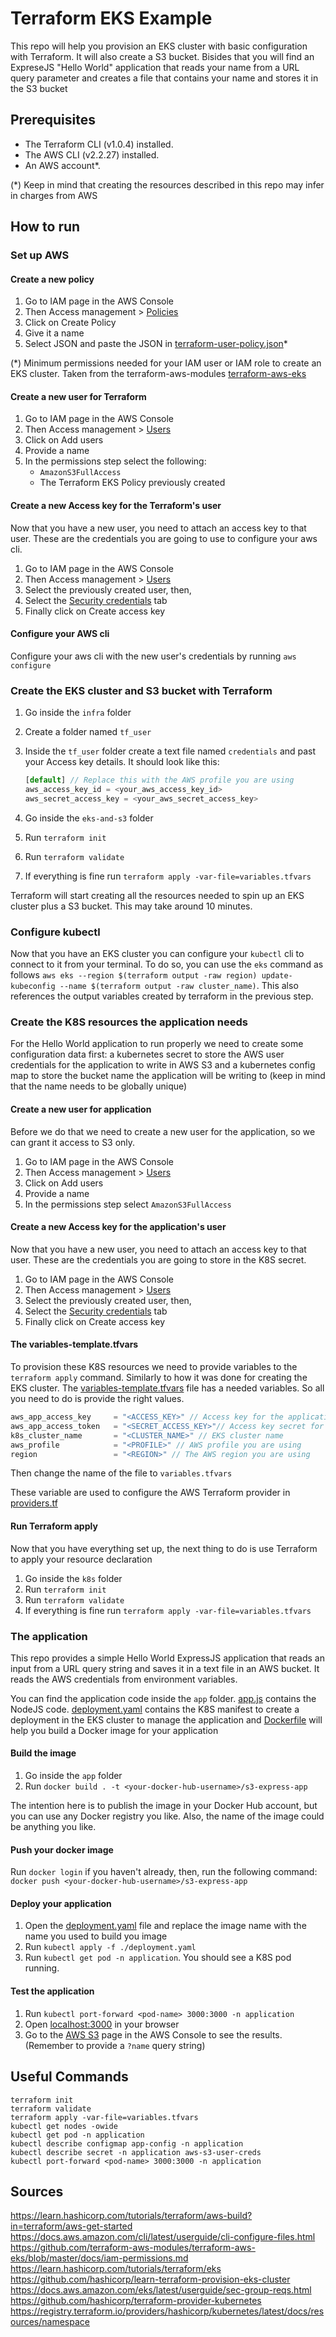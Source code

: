 # Terraform EKS Example

This repo will help you provision an EKS cluster with basic configuration with Terraform. It will also create a S3 bucket. Bisides that you will find an ExpreseJS "Hello World" application that reads your name from a URL query parameter and creates a file that contains your name and stores it in the S3 bucket

## Prerequisites

* The Terraform CLI (v1.0.4) installed.
* The AWS CLI (v2.2.27) installed.
* An AWS account*.

(*) Keep in mind that creating the resources described in this repo may infer in charges from AWS

## How to run

### Set up AWS

#### Create a new policy

1. Go to IAM page in the AWS Console
2. Then Access management > [Policies](https://console.aws.amazon.com/iamv2/home?#/policies)
3. Click on Create Policy
4. Give it a name
5. Select JSON and paste the JSON in [terraform-user-policy.json](./terraform-user-policy.json)*

(*) Minimum permissions needed for your IAM user or IAM role to create an EKS cluster. Taken from the terraform-aws-modules [terraform-aws-eks](https://github.com/terraform-aws-modules/terraform-aws-eks/blob/master/docs/iam-permissions.md)

#### Create a new user for Terraform

1. Go to IAM page in the AWS Console
2. Then Access management > [Users](https://console.aws.amazon.com/iam/home#/users)
3. Click on Add users
4. Provide a name
5. In the permissions step select the following:
    * `AmazonS3FullAccess`
    * The Terraform EKS Policy previously created

#### Create a new Access key for the Terraform's user

Now that you have a new user, you need to attach an access key to that user. These are the credentials you are going to use to configure your aws cli.

1. Go to IAM page in the AWS Console
2. Then Access management > [Users](https://console.aws.amazon.com/iam/home#/users)
3. Select the previously created user, then,
4. Select the [Security credentials](https://console.aws.amazon.com/iam/home#/users/terraform?section=security_credentials) tab
5. Finally click on Create access key

#### Configure your AWS cli

Configure your aws cli with the new user's credentials by running `aws configure`

### Create the EKS cluster and S3 bucket with Terraform

1. Go inside the `infra` folder
2. Create a folder named `tf_user`
3. Inside the `tf_user` folder create a text file named `credentials` and past your Access key details. It should look like this:

    ```Javascript
    [default] // Replace this with the AWS profile you are using
    aws_access_key_id = <your_aws_access_key_id>
    aws_secret_access_key = <your_aws_secret_access_key>
    ```

4. Go inside the `eks-and-s3` folder
5. Run `terraform init`
6. Run `terraform validate`
7. If everything is fine run `terraform apply -var-file=variables.tfvars`

Terraform will start creating all the resources needed to spin up an EKS cluster plus a S3 bucket. This may take around 10 minutes.

### Configure kubectl

Now that you have an EKS cluster you can configure your `kubectl` cli to connect to it from your terminal. To do so, you can use the `eks` command as follows `aws eks --region $(terraform output -raw region) update-kubeconfig --name $(terraform output -raw cluster_name)`. This also references the output variables created by terraform in the previous step.

### Create the K8S resources the application needs

For the Hello World application to run properly we need to create some configuration data first: a kubernetes secret to store the AWS user credentials for the application to write in AWS S3 and a kubernetes config map to store the bucket name the application will be writing to (keep in mind that the name needs to be globally unique)

#### Create a new user for application

Before we do that we need to create a new user for the application, so we can grant it access to S3 only.

1. Go to IAM page in the AWS Console
2. Then Access management > [Users](https://console.aws.amazon.com/iam/home#/users)
3. Click on Add users
4. Provide a name
5. In the permissions step select `AmazonS3FullAccess`

#### Create a new Access key for the application's user

Now that you have a new user, you need to attach an access key to that user. These are the credentials you are going to store in the K8S secret.

1. Go to IAM page in the AWS Console
2. Then Access management > [Users](https://console.aws.amazon.com/iam/home#/users)
3. Select the previously created user, then,
4. Select the [Security credentials](https://console.aws.amazon.com/iam/home#/users/terraform?section=security_credentials) tab
5. Finally click on Create access key

#### The variables-template.tfvars

To provision these K8S resources we need to provide variables to the `terraform apply` command. Similarly to how it was done for creating the EKS cluster.
The [variables-template.tfvars](./infra/k8s/variables-template.tfvars) file has a needed variables. So all you need to do is provide the right values.

```Javascript
aws_app_access_key     = "<ACCESS_KEY>" // Access key for the application's user
aws_app_access_token   = "<SECRET_ACCESS_KEY>"// Access key secret for the application's user
k8s_cluster_name       = "<CLUSTER_NAME>" // EKS cluster name
aws_profile            = "<PROFILE>" // AWS profile you are using
region                 = "<REGION>" // The AWS region you are using
```

Then change the name of the file to `variables.tfvars`

These variable are used to configure the AWS Terraform provider in [providers.tf](./infra/k8s/providers.tf)

#### Run Terraform apply

Now that you have everything set up, the next thing to do is use Terraform to apply your resource declaration

1. Go inside the `k8s` folder
2. Run `terraform init`
3. Run `terraform validate`
4. If everything is fine run `terraform apply -var-file=variables.tfvars`

### The application

This repo provides a simple Hello World ExpressJS application that reads an input from a URL query string and saves it in a text file in an AWS bucket. It reads the AWS credentials from environment variables.

You can find the application code inside the `app` folder. [app.js](./app/app.js) contains the NodeJS code. [deployment.yaml](./app/deployment.yaml) contains the K8S manifest to create a deployment in the EKS cluster to manage the application and [Dockerfile](./app/Dockerfile) will help you build a Docker image for your application

#### Build the image

1. Go inside the `app` folder
2. Run `docker build . -t <your-docker-hub-username>/s3-express-app`

The intention here is to publish the image in your Docker Hub account, but you can use any Docker registry you like. Also, the name of the image could be anything you like.

#### Push your docker image

Run `docker login` if you haven't already, then, run the following command:
`docker push <your-docker-hub-username>/s3-express-app`

#### Deploy your application

1. Open the [deployment.yaml](./app/deployment.yaml) file and replace the image name with the name you used to build you image
2. Run `kubectl apply -f ./deployment.yaml`
3. Run `kubectl get pod -n application`. You should see a K8S pod running.

#### Test the application

1. Run `kubectl port-forward <pod-name> 3000:3000 -n application`
2. Open [localhost:3000](http://localhost:3000?name=EKS-Terraform-Example) in your browser
3. Go to the [AWS S3](https://s3.console.aws.amazon.com/s3/home) page in the AWS Console to see the results. (Remember to provide a `?name` query string)

## Useful Commands

```Shell
terraform init
terraform validate
terraform apply -var-file=variables.tfvars
kubectl get nodes -owide
kubectl get pod -n application
kubectl describe configmap app-config -n application
kubectl describe secret -n application aws-s3-user-creds
kubectl port-forward <pod-name> 3000:3000 -n application
```

## Sources

https://learn.hashicorp.com/tutorials/terraform/aws-build?in=terraform/aws-get-started
https://docs.aws.amazon.com/cli/latest/userguide/cli-configure-files.html
https://github.com/terraform-aws-modules/terraform-aws-eks/blob/master/docs/iam-permissions.md
https://learn.hashicorp.com/tutorials/terraform/eks
https://github.com/hashicorp/learn-terraform-provision-eks-cluster
https://docs.aws.amazon.com/eks/latest/userguide/sec-group-reqs.html
https://github.com/hashicorp/terraform-provider-kubernetes
https://registry.terraform.io/providers/hashicorp/kubernetes/latest/docs/resources/namespace
